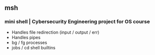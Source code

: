 ## msh

### mini shell | Cybersecurity Engineering project for OS course

- Handles file redirection (input / output / err)
- Handles pipes
- bg / fg processes
- jobs / cd shell builtins
